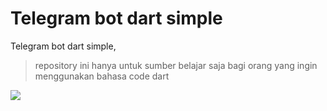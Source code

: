# Telegram bot dart simple

Telegram bot dart simple,
> repository ini hanya untuk sumber belajar saja bagi orang yang ingin menggunakan bahasa code dart

 
[![](https://img.youtube.com/vi/tnvdeqbYZN4/hqdefault.jpg)](https://www.youtube.com/watch?v=tnvdeqbYZN4)